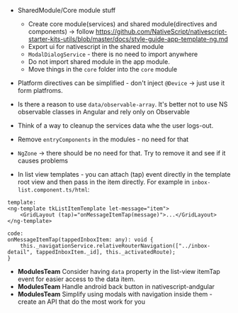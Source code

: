 - SharedModule/Core module stuff
  - Create core module(services) and shared module(directives and components) -> follow https://github.com/NativeScript/nativescript-starter-kits-utils/blob/master/docs/style-guide-app-template-ng.md
  - Export ui for nativescript in the shared module
  - `ModalDialogService` - there is no need to import anywhere
  - Do not import shared module in the app module.
  - Move things in the `core` folder into the `core` module

- Platform directives can be simplified - don't inject `@Device` -> just use it form platfroms.
  
- Is there a reason to use `data/observable-array`. It's better not to use NS observable classes in Angular and rely only on Observable

- Think of a way to cleanup the services data whe the user logs-out.

- Remove `entryComponents` in the modules - no need for that

- `NgZone` -> there should be no need for that. Try to remove it and see if it causes problems

- In list view templates - you can attach (tap) event directly in the template root view and then pass in the item directly. For example in `inbox-list.component.ts/html`:
```
template:
<ng-template tkListItemTemplate let-message="item">
    <GridLayout (tap)="onMessageItemTap(message)">...</GridLayout>
</ng-template>

code:
onMessageItemTap(tappedInboxItem: any): void {
    this._navigationService.relativeRouterNavigation(["../inbox-detail", tappedInboxItem._id], this._activatedRoute);
}
```

- **ModulesTeam** Consider having `data` property in the list-view itemTap event for easier access to the data item.
- **ModulesTeam** Handle android back button in nativescript-andgular
- **ModulesTeam** Simplify using modals with navigation inside them - create an API that do the most work for you


